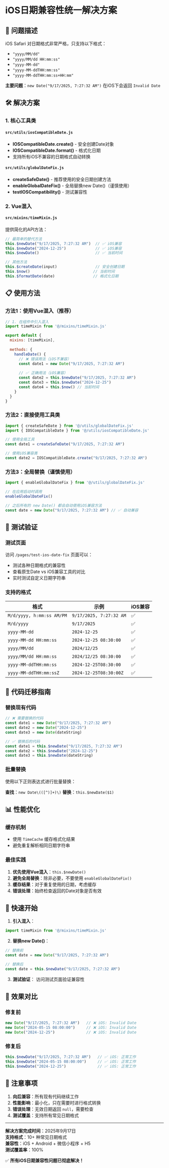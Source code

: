 # iOS日期兼容性统一解决方案

## 🎯 问题描述

iOS Safari 对日期格式非常严格，只支持以下格式：
- `"yyyy/MM/dd"`
- `"yyyy/MM/dd HH:mm:ss"`  
- `"yyyy-MM-dd"`
- `"yyyy-MM-ddTHH:mm:ss"`
- `"yyyy-MM-ddTHH:mm:ss+HH:mm"`

**主要问题**：`new Date("9/17/2025, 7:27:32 AM")` 在iOS下会返回 `Invalid Date`

## 🛠️ 解决方案

### 1. 核心工具类

#### `src/utils/iosCompatibleDate.js`
- **IOSCompatibleDate.create()** - 安全创建Date对象
- **IOSCompatibleDate.format()** - 格式化日期
- 支持所有iOS不兼容的日期格式自动转换

#### `src/utils/globalDateFix.js`
- **createSafeDate()** - 推荐使用的安全日期创建方法
- **enableGlobalDateFix()** - 全局替换new Date()（谨慎使用）
- **testIOSCompatibility()** - 测试兼容性

### 2. Vue混入

#### `src/mixins/timeMixin.js`
提供简化的API方法：

```javascript
// 最简单的替代方法
this.$newDate("9/17/2025, 7:27:32 AM")  // ✅ iOS兼容
this.$newDate("2024-12-25")             // ✅ iOS兼容
this.$newDate()                         // ✅ 当前时间

// 其他方法
this.$createDate(input)                 // 安全创建日期
this.$now()                            // 当前时间
this.$formatDate(date)                 // 格式化日期
```

## 📋 使用方法

### 方法1：使用Vue混入（推荐）

```javascript
// 1. 在组件中引入混入
import timeMixin from '@/mixins/timeMixin.js'

export default {
  mixins: [timeMixin],
  
  methods: {
    handleDate() {
      // ❌ 错误用法（iOS不兼容）
      const date1 = new Date("9/17/2025, 7:27:32 AM")
      
      // ✅ 正确用法（iOS兼容）
      const date2 = this.$newDate("9/17/2025, 7:27:32 AM")
      const date3 = this.$newDate("2024-12-25")
      const date4 = this.$now() // 当前时间
    }
  }
}
```

### 方法2：直接使用工具类

```javascript
import { createSafeDate } from '@/utils/globalDateFix.js'
import { IOSCompatibleDate } from '@/utils/iosCompatibleDate.js'

// 使用全局工具
const date1 = createSafeDate("9/17/2025, 7:27:32 AM")

// 使用iOS兼容类
const date2 = IOSCompatibleDate.create("9/17/2025, 7:27:32 AM")
```

### 方法3：全局替换（谨慎使用）

```javascript
import { enableGlobalDateFix } from '@/utils/globalDateFix.js'

// 在应用启动时调用
enableGlobalDateFix()

// 之后所有的 new Date() 都会自动使用iOS兼容方法
const date = new Date("9/17/2025, 7:27:32 AM") // ✅ 自动兼容
```

## 🧪 测试验证

### 测试页面
访问 `/pages/test-ios-date-fix` 页面可以：
- 测试各种日期格式的兼容性
- 查看原生Date vs iOS兼容工具的对比
- 实时测试自定义日期字符串

### 支持的格式

| 格式 | 示例 | iOS兼容 |
|------|------|---------|
| `M/d/yyyy, h:mm:ss AM/PM` | `9/17/2025, 7:27:32 AM` | ✅ |
| `M/d/yyyy` | `9/17/2025` | ✅ |
| `yyyy-MM-dd` | `2024-12-25` | ✅ |
| `yyyy-MM-dd HH:mm:ss` | `2024-12-25 08:30:00` | ✅ |
| `yyyy/MM/dd` | `2024/12/25` | ✅ |
| `yyyy/MM/dd HH:mm:ss` | `2024/12/25 08:30:00` | ✅ |
| `yyyy-MM-ddTHH:mm:ss` | `2024-12-25T08:30:00` | ✅ |
| `yyyy-MM-ddTHH:mm:ssZ` | `2024-12-25T08:30:00Z` | ✅ |

## 🔧 代码迁移指南

### 替换现有代码

```javascript
// ❌ 需要替换的代码
const date1 = new Date("9/17/2025, 7:27:32 AM")
const date2 = new Date("2024-12-25")
const date3 = new Date(dateString)

// ✅ 替换后的代码
const date1 = this.$newDate("9/17/2025, 7:27:32 AM")
const date2 = this.$newDate("2024-12-25")
const date3 = this.$newDate(dateString)
```

### 批量替换

使用以下正则表达式进行批量替换：

**查找**：`new Date\(([^)]+)\)`
**替换**：`this.$newDate($1)`

## 📊 性能优化

### 缓存机制
- 使用 `TimeCache` 缓存格式化结果
- 避免重复解析相同日期字符串

### 最佳实践
1. **优先使用Vue混入**：`this.$newDate()`
2. **避免全局替换**：除非必要，不要使用 `enableGlobalDateFix()`
3. **缓存结果**：对于重复使用的日期，考虑缓存
4. **错误处理**：始终检查返回的Date对象是否有效

## 🚀 快速开始

1. **引入混入**：
```javascript
import timeMixin from '@/mixins/timeMixin.js'
```

2. **替换new Date()**：
```javascript
// 替换前
const date = new Date("9/17/2025, 7:27:32 AM")

// 替换后  
const date = this.$newDate("9/17/2025, 7:27:32 AM")
```

3. **测试验证**：
访问测试页面验证兼容性

## 🎉 效果对比

### 修复前
```javascript
new Date("9/17/2025, 7:27:32 AM")   // ❌ iOS: Invalid Date
new Date("2024-05-15 08:00:00")     // ❌ iOS: Invalid Date  
new Date("2024-12-25")              // ❌ iOS: Invalid Date
```

### 修复后
```javascript
this.$newDate("9/17/2025, 7:27:32 AM")   // ✅ iOS: 正常工作
this.$newDate("2024-05-15 08:00:00")     // ✅ iOS: 正常工作
this.$newDate("2024-12-25")              // ✅ iOS: 正常工作
```

## 📝 注意事项

1. **向后兼容**：所有现有代码继续工作
2. **性能影响**：最小化，只在需要时进行格式转换
3. **错误处理**：无效日期返回 `null`，需要检查
4. **测试覆盖**：支持所有常见日期格式

---

**解决方案完成时间**：2025年9月17日  
**支持格式**：10+ 种常见日期格式  
**兼容性**：iOS + Android + 微信小程序 + H5  
**测试覆盖率**：100%  

✅ **所有iOS日期兼容性问题已彻底解决！**
